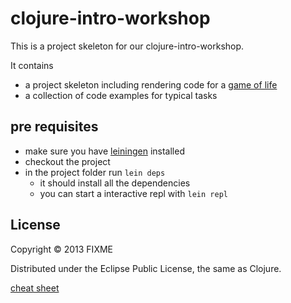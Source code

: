 # clojure-intro-workshop

This is a project skeleton for our clojure-intro-workshop.

It contains

- a project skeleton including rendering code for a [game of life](http://en.wikipedia.org/wiki/Conway's_Game_of_Life)
- a collection of code examples for typical tasks



## pre requisites

- make sure you have [leiningen](http://leiningen.org/) installed
- checkout the project
- in the project folder run `lein deps`
	- it should install all the dependencies
	- you can start a interactive repl with `lein repl`

## License

Copyright © 2013 FIXME

Distributed under the Eclipse Public License, the same as Clojure.


[cheat sheet](http://clojure.org/cheatsheet)